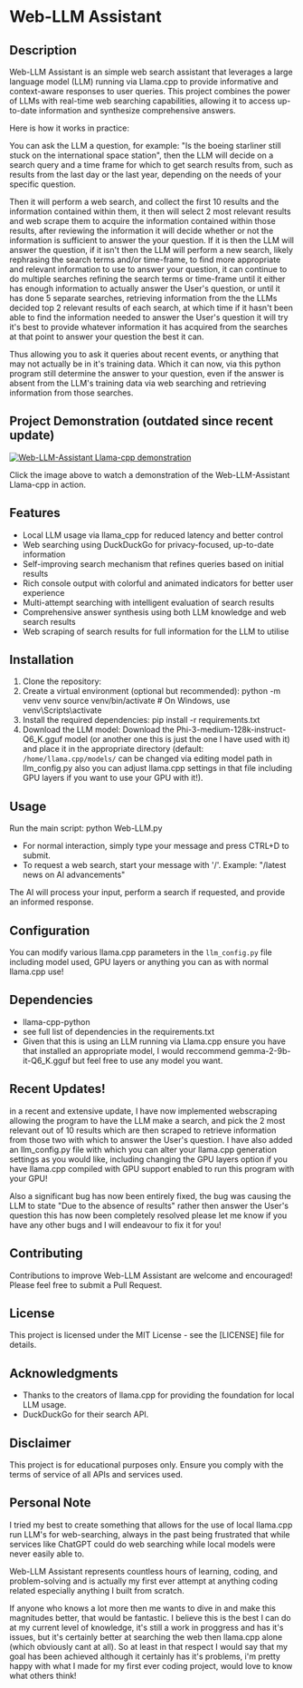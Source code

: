 # Web-LLM Assistant

## Description
Web-LLM Assistant is an simple web search assistant that leverages a large language model (LLM) running via Llama.cpp to provide informative and context-aware responses to user queries. This project combines the power of LLMs with real-time web searching capabilities, allowing it to access up-to-date information and synthesize comprehensive answers.

Here is how it works in practice:

You can ask the LLM a question, for example: "Is the boeing starliner still stuck on the international space station", then the LLM will decide on a search query and a time frame for which to get search results from, such as results from the last day or the last year, depending on the needs of your specific question.

Then it will perform a web search, and collect the first 10 results and the information contained within them, it then will select 2 most relevant results and web scrape them to acquire the information contained within those results, after reviewing the information it will decide whether or not the information is sufficient to answer the your question. If it is then the LLM will answer the question, if it isn't then the LLM will perform a new search, likely rephrasing the search terms and/or time-frame, to find more appropriate and relevant information to use to answer your question, it can continue to do multiple searches refining the search terms or time-frame until it either has enough information to actually answer the User's question, or until it has done 5 separate searches, retrieving information from the the LLMs decided top 2 relevant results of each search, at which time if it hasn't been able to find the information needed to answer the User's question it will try it's best to provide whatever information it has acquired from the searches at that point to answer your question the best it can.

Thus allowing you to ask it queries about recent events, or anything that may not actually be in it's training data. Which it can now, via this python program still determine the answer to your question, even if the answer is absent from the LLM's training data via web searching and retrieving information from those searches.

## Project Demonstration (outdated since recent update)

[![Web-LLM-Assistant Llama-cpp demonstration](https://img.youtube.com/vi/3t4_NdwmgUw/0.jpg)](https://www.youtube.com/watch?v=3t4_NdwmgUw "Web-LLM-Assistant Llama-cpp demonstration")

Click the image above to watch a demonstration of the Web-LLM-Assistant Llama-cpp in action.

## Features
- Local LLM usage via llama_cpp for reduced latency and better control
- Web searching using DuckDuckGo for privacy-focused, up-to-date information
- Self-improving search mechanism that refines queries based on initial results
- Rich console output with colorful and animated indicators for better user experience
- Multi-attempt searching with intelligent evaluation of search results
- Comprehensive answer synthesis using both LLM knowledge and web search results
- Web scraping of search results for full information for the LLM to utilise

## Installation

1. Clone the repository:
2. Create a virtual environment (optional but recommended):
python -m venv venv
source venv/bin/activate  # On Windows, use venv\Scripts\activate
3. Install the required dependencies:
pip install -r requirements.txt
4. Download the LLM model:
Download the Phi-3-medium-128k-instruct-Q6_K.gguf model (or another one this is just the one I have used with it) and place it in the appropriate directory (default: `/home/llama.cpp/models/` can be changed via editing model path in llm_config.py also you can adjust llama.cpp settings in that file including GPU layers if you want to use your GPU with it!).

## Usage

Run the main script:
python Web-LLM.py

- For normal interaction, simply type your message and press CTRL+D to submit.
- To request a web search, start your message with '/'.
  Example: "/latest news on AI advancements"

The AI will process your input, perform a search if requested, and provide an informed response.

## Configuration

You can modify various llama.cpp parameters in the `llm_config.py` file including model used, GPU layers or anything you can as with normal llama.cpp use!

## Dependencies

- llama-cpp-python
- see full list of dependencies in the requirements.txt
- Given that this is using an LLM running via Llama.cpp ensure you have that installed an appropriate model, I would reccommend gemma-2-9b-it-Q6_K.gguf but feel free to use any model you want.

## Recent Updates!

in a recent and extensive update, I have now implemented webscraping allowing the program to have the LLM make a search, and pick the 2 most relevant out of 10 results which are then scraped to retrieve information from those two with which to answer the User's question. I have also added an llm_config.py file with which you can alter your llama.cpp generation settings as you would like, including changing the GPU layers option if you have llama.cpp compiled with GPU support enabled to run this program with your GPU!

Also a significant bug has now been entirely fixed, the bug was causing the LLM to state "Due to the absence of results" rather then answer the User's question this has now been completely resolved please let me know if you have any other bugs and I will endeavour to fix it for you!

## Contributing

Contributions to improve Web-LLM Assistant are welcome and encouraged! Please feel free to submit a Pull Request.

## License

This project is licensed under the MIT License - see the [LICENSE] file for details.

## Acknowledgments

- Thanks to the creators of llama.cpp for providing the foundation for local LLM usage.
- DuckDuckGo for their search API.

## Disclaimer

This project is for educational purposes only. Ensure you comply with the terms of service of all APIs and services used.

## Personal Note

I tried my best to create something that allows for the use of local llama.cpp run LLM's for web-searching, always in the past being frustrated that while services like ChatGPT could do web searching while local models were never easily able to.

Web-LLM Assistant represents countless hours of learning, coding, and problem-solving and is actually my first ever attempt at anything coding related especially anything I built from scratch.

If anyone who knows a lot more then me wants to dive in and make this magnitudes better, that would be fantastic. I believe this is the best I can do at my current level of knowledge, it's still a work in proggress and has it's issues, but it's certainly better at searching the web then llama.cpp alone (which obviously cant at all). So at least in that respect I would say that my goal has been achieved although it certainly has it's problems, i'm pretty happy with what I made for my first ever coding project, would love to know what others think!
